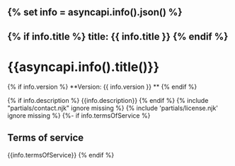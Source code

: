 {% set info = asyncapi.info().json() %}
---
{% if info.title %}
title: {{ info.title }}
{% endif %}
---

# {{asyncapi.info().title()}}
{% if info.version %}
**Version: {{ info.version }} **
{% endif %}

{% if info.description %}
{{info.description}}
{% endif %}
{% include "partials/contact.njk" ignore missing %}
{% include 'partials/license.njk' ignore missing %}
{%- if info.termsOfService %}
## Terms of service

{{info.termsOfService}}
{% endif %}
